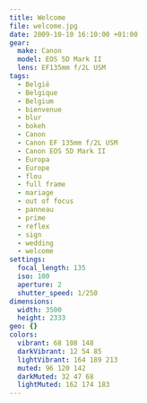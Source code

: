 ```yaml
---
title: Welcome
file: welcome.jpg
date: 2009-10-10 16:10:00 +01:00
gear:
  make: Canon
  model: EOS 5D Mark II
  lens: EF135mm f/2L USM
tags:
  - België
  - Belgique
  - Belgium
  - bienvenue
  - blur
  - bokeh
  - Canon
  - Canon EF 135mm f/2L USM
  - Canon EOS 5D Mark II
  - Europa
  - Europe
  - flou
  - full frame
  - mariage
  - out of focus
  - panneau
  - prime
  - reflex
  - sign
  - wedding
  - welcome
settings:
  focal_length: 135
  iso: 100
  aperture: 2
  shutter_speed: 1/250
dimensions:
  width: 3500
  height: 2333
geo: {}
colors:
  vibrant: 68 108 148
  darkVibrant: 12 54 85
  lightVibrant: 164 189 213
  muted: 96 120 142
  darkMuted: 32 47 68
  lightMuted: 162 174 183
---
```




